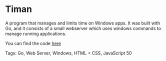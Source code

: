 # Timan

A program that manages and limits time on Windows apps.
It was built with Go, and it consists of a small
webserver which uses windows commands to manage
running applications.

You can find the code [here](https://github.com/hhhhhhhhhn/timan)

Tags: Go, Web Server, Windows, HTML + CSS, JavaScript
50
